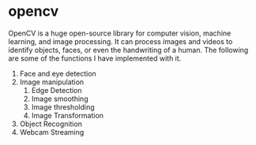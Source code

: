 # opencv

OpenCV is a huge open-source library for computer vision, machine learning, and image processing. It can process images and videos to identify objects, faces, or even the handwriting of a human. The following are some of the functions I have implemented with it.

1. Face and eye detection 
1. Image manipulation
   1. Edge Detection
   1. Image smoothing 
   1. Image thresholding
   1. Image Transformation
1. Object Recognition
1. Webcam Streaming
